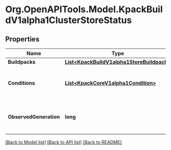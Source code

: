 
# Org.OpenAPITools.Model.KpackBuildV1alpha1ClusterStoreStatus

## Properties

Name | Type | Description | Notes
------------ | ------------- | ------------- | -------------
**Buildpacks** | [**List&lt;KpackBuildV1alpha1StoreBuildpack&gt;**](KpackBuildV1alpha1StoreBuildpack.md) |  | [optional] 
**Conditions** | [**List&lt;KpackCoreV1alpha1Condition&gt;**](KpackCoreV1alpha1Condition.md) | Conditions the latest available observations of a resource&#39;s current state. | [optional] 
**ObservedGeneration** | **long** | ObservedGeneration is the &#39;Generation&#39; of the Service that was last processed by the controller. | [optional] 

[[Back to Model list]](../README.md#documentation-for-models)
[[Back to API list]](../README.md#documentation-for-api-endpoints)
[[Back to README]](../README.md)

